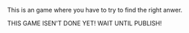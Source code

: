 This is an game where you have to try to find the right anwer.

THIS GAME ISEN'T DONE YET! WAIT UNTIL PUBLISH!
